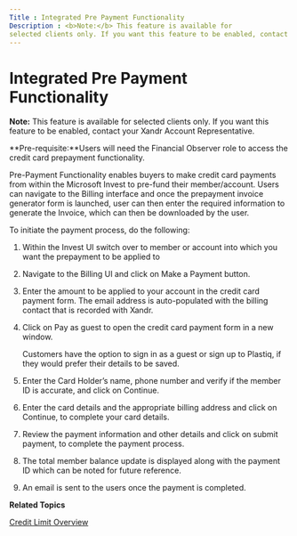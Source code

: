 ```yaml
---
Title : Integrated Pre Payment Functionality
Description : <b>Note:</b> This feature is available for
selected clients only. If you want this feature to be enabled, contact
---
```



# Integrated Pre Payment Functionality









<b>Note:</b> This feature is available for
selected clients only. If you want this feature to be enabled, contact
your Xandr Account Representative.





**Pre-requisite:**Users will need the Financial Observer role to access
the credit card prepayment functionality.

Pre-Payment Functionality enables buyers to make credit card payments
from within the Microsoft Invest to pre-fund their member/account. Users can
navigate to the Billing interface and once the prepayment invoice
generator form is launched, user can then enter the required information
to generate the Invoice, which can then be downloaded by the user.

To initiate the payment process, do the following:




1.  Within the
    Invest UI switch over to
    member or account into which you want the prepayment to be applied
    to
2.  Navigate to the
    Billing UI and click on
    Make a Payment button.
3.  Enter the amount to be applied to your account
    in the credit card payment form. The email address is auto-populated
    with the billing contact that is recorded with Xandr.
4.  Click on Pay as
    guest to open the credit card payment form in a new
    window.
    

    Customers have the option to sign in as a guest or sign up to
    Plastiq, if they would prefer their details to be saved.

    
5.  Enter the Card Holder’s name, phone number and
    verify if the member ID is accurate, and click on
    Continue.
6.  Enter the card details and the appropriate
    billing address and click on
    Continue, to complete your card
    details.
7.  Review the payment information and other
    details and click on submit
    payment, to complete the payment process.
8.  The total member balance update is displayed
    along with the payment ID which can be noted for future
    reference.
9.  An email is sent to the users once the payment
    is completed.



**Related Topics**

<a href="credit-limit-overview.md" class="xref"
title="Xandr offers credit management to support an enhanced level of service while ensuring that all our partners are treated fairly.">Credit
Limit Overview</a>







